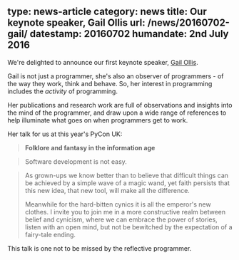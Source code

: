 type: news-article
category: news
title: Our keynote speaker, Gail Ollis
url: /news/20160702-gail/
datestamp: 20160702
humandate: 2nd July 2016
---

We're delighted to announce our first keynote speaker, [Gail
Ollis](http://staffprofiles.bournemouth.ac.uk/display/gollis).

Gail is not just a programmer, she's also an observer of programmers - of the way they work, think and behave. So, her interest in programming includes the *activity* of programming.

Her publications and research work are full of observations and insights into the mind of the programmer, and draw upon
a wide range of references to help illuminate what goes on when programmers get to work.

Her talk for us at this year's PyCon UK:

> **Folklore and fantasy in the information age**

> Software development is not easy.

> As grown-ups we know better than to believe that difficult things can be achieved
> by a simple wave of a magic wand, yet faith persists that this new idea, that new tool, will make all the
> difference.
>
> Meanwhile for the hard-bitten cynics it is all the emperor's new clothes. I invite you to join me in a
> more constructive realm between belief and cynicism, where we can embrace the power of stories, listen with an open
> mind, but not be bewitched by the expectation of a fairy-tale ending.

This talk is one not to be missed by the reflective programmer.
